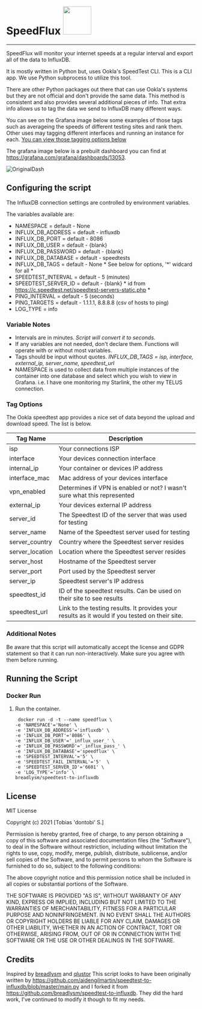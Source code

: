 


# SpeedFlux <img src='https://user-images.githubusercontent.com/3665468/119735610-974a0500-be4a-11eb-9149-dd12ceee03df.png' width='75'>
---

SpeedFlux will monitor your internet speeds at a regular interval and export all of the data to InfluxDB.

It is mostly written in Python but, uses Ookla's SpeedTest CLI. This is a CLI app. We use Python subprocess to utilize this tool.

There are other Python packages out there that can use Ookla's systems but they are not official and don't provide the same data. This method is consistent and also provides several additional pieces of info. That extra info allows us to tag the data we send to InfluxDB many different ways.

You can see on the Grafana image below some examples of those tags such as averageing the speeds of different testing sites and rank them.
Other uses may tagging different interfaces and running an instance for each. [You can view those tagging options below](https://github.com/breadlysm/speedtest-to-influxdb/blob/master/README.md#tag-options)

 The grafana image below is a prebuilt dashboard you can find at https://grafana.com/grafana/dashboards/13053.

![OriginalDash](https://user-images.githubusercontent.com/3665468/116284820-8038ca00-a75b-11eb-9b30-4a9d26434f8d.png)

## Configuring the script

The InfluxDB connection settings are controlled by environment variables.

The variables available are:
- NAMESPACE = default - None
- INFLUX_DB_ADDRESS = default - influxdb
- INFLUX_DB_PORT = default - 8086
- INFLUX_DB_USER = default - {blank}
- INFLUX_DB_PASSWORD = default - {blank}
- INFLUX_DB_DATABASE = default - speedtests
- INFLUX_DB_TAGS = default - None * See below for options, '*' widcard for all *
- SPEEDTEST_INTERVAL = default - 5 (minutes)
- SPEEDTEST_SERVER_ID = default - {blank} * id from https://c.speedtest.net/speedtest-servers-static.php *
- PING_INTERVAL = default - 5 (seconds)
- PING_TARGETS = default - 1.1.1.1, 8.8.8.8 (csv of hosts to ping)
- LOG_TYPE = info

### Variable Notes
- Intervals are in minutes. *Script will convert it to seconds.*
- If any variables are not needed, don't declare them. Functions will operate with or without most variables.
- Tags should be input without quotes. *INFLUX_DB_TAGS = isp, interface, external_ip, server_name, speedtest_url*
- NAMESPACE is used to collect data from multiple instances of the container into one database and select which you wish to view in Grafana. i.e. I have one monitoring my Starlink, the other my TELUS connection.
  
### Tag Options
The Ookla speedtest app provides a nice set of data beyond the upload and download speed. The list is below.

| Tag Name 	| Description 	|
|-	|-	|
| isp 	| Your connections ISP 	|
| interface 	| Your devices connection interface 	|
| internal_ip 	| Your container or devices IP address 	|
| interface_mac 	| Mac address of your devices interface 	|
| vpn_enabled 	| Determines if VPN is enabled or not? I wasn't sure what this represented 	|
| external_ip 	| Your devices external IP address 	|
| server_id 	| The Speedtest ID of the server that  was used for testing 	|
| server_name 	| Name of the Speedtest server used  for testing 	|
| server_country 	| Country where the Speedtest server  resides 	|
| server_location | Location where the Speedtest server  resides  |
| server_host 	| Hostname of the Speedtest server 	|
| server_port 	| Port used by the Speedtest server 	|
| server_ip 	| Speedtest server's IP address 	|
| speedtest_id 	| ID of the speedtest results. Can be  used on their site to see results 	|
| speedtest_url 	| Link to the testing results. It provides your results as it would if you tested on their site.  	|

### Additional Notes
Be aware that this script will automatically accept the license and GDPR statement so that it can run non-interactively. Make sure you agree with them before running.

## Running the Script

### Docker Run 

1. Run the container.
    ```
     docker run -d -t --name speedflux \
    -e 'NAMESPACE'='None' \
    -e 'INFLUX_DB_ADDRESS'='influxdb' \
    -e 'INFLUX_DB_PORT'='8086' \
    -e 'INFLUX_DB_USER'='_influx_user_' \
    -e 'INFLUX_DB_PASSWORD'='_influx_pass_' \
    -e 'INFLUX_DB_DATABASE'='speedflux' \
    -e 'SPEEDTEST_INTERVAL'='5' \
    -e 'SPEEDTEST_FAIL_INTERVAL'='5'  \
    -e 'SPEEDTEST_SERVER_ID'='6601' \
    -e 'LOG_TYPE'='info' \
    breadlysm/speedtest-to-influxdb
    ```

## License
MIT License

Copyright (c) 2021 [Tobias 'dontobi' S.]

Permission is hereby granted, free of charge, to any person obtaining a copy
of this software and associated documentation files (the "Software"), to deal
in the Software without restriction, including without limitation the rights
to use, copy, modify, merge, publish, distribute, sublicense, and/or sell
copies of the Software, and to permit persons to whom the Software is
furnished to do so, subject to the following conditions:

The above copyright notice and this permission notice shall be included in all
copies or substantial portions of the Software.

THE SOFTWARE IS PROVIDED "AS IS", WITHOUT WARRANTY OF ANY KIND, EXPRESS OR
IMPLIED, INCLUDING BUT NOT LIMITED TO THE WARRANTIES OF MERCHANTABILITY,
FITNESS FOR A PARTICULAR PURPOSE AND NONINFRINGEMENT. IN NO EVENT SHALL THE
AUTHORS OR COPYRIGHT HOLDERS BE LIABLE FOR ANY CLAIM, DAMAGES OR OTHER
LIABILITY, WHETHER IN AN ACTION OF CONTRACT, TORT OR OTHERWISE, ARISING FROM,
OUT OF OR IN CONNECTION WITH THE SOFTWARE OR THE USE OR OTHER DEALINGS IN THE
SOFTWARE.

## Credits
Inspired by [breadlysm](https://github.com/breadlysm/SpeedFlux) and [qlustor](https://github.com/qlustor/speedtest_ookla-to-influxdb)
This script looks to have been originally written by https://github.com/aidengilmartin/speedtest-to-influxdb/blob/master/main.py and I forked it from https://github.com/breadlysm/speedtest-to-influxdb. They did the hard work, I've continued to modify it though to fit my needs.

